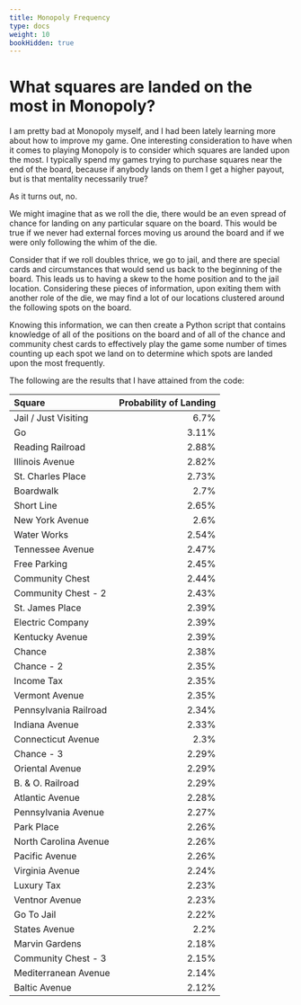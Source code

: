 ```yaml
---
title: Monopoly Frequency
type: docs
weight: 10
bookHidden: true
---
```


# What squares are landed on the most in Monopoly?


I am pretty bad at Monopoly myself, and I had been lately learning more about how to improve my game. 
One interesting consideration to have when it comes to playing Monopoly is to consider which squares 
are landed upon the most. I typically spend my games trying to purchase squares near the end of the 
board, because if anybody lands on them I get a higher payout, but is that mentality necessarily true?  

As it turns out, no.  

We might imagine that as we roll the die, there would be an even spread of chance for landing on any 
particular square on the board. This would be true if we never had external forces moving us around 
the board and if we were only following the whim of the die.  

Consider that if we roll doubles thrice, we go to jail, and there are special cards and circumstances 
that would send us back to the beginning of the board. This leads us to having a skew to the home 
position and to the jail location. Considering these pieces of information, upon exiting them with 
another role of the die, we may find a lot of our locations clustered around the following spots on 
the board.  

Knowing this information, we can then create a Python script that contains knowledge of all of the 
positions on the board and of all of the chance and community chest cards to effectively play the 
game some number of times counting up each spot we land on to determine which spots are landed upon 
the most frequently.  

The following are the results that I have attained from the code:  

| Square | Probability of Landing |
| :------| -----------:|
| Jail / Just Visiting  | 6.7% |
| Go | 3.11% |
| Reading Railroad    | 2.88% |
|Illinois Avenue|2.82%|
|St. Charles Place|2.73%|
|Boardwalk|2.7%|
|Short Line|2.65%|
|New York Avenue|2.6%|
|Water Works|2.54%|
|Tennessee Avenue|2.47%|
|Free Parking|2.45%|
|Community Chest|2.44%|
|Community Chest - 2|2.43%|
|St. James Place|2.39%|
|Electric Company|2.39%|
|Kentucky Avenue|2.39%|
|Chance|2.38%|
|Chance - 2|2.35%|
|Income Tax|2.35%|
|Vermont Avenue|2.35%|
|Pennsylvania Railroad|2.34%|
|Indiana Avenue|2.33%|
|Connecticut Avenue|2.3%|
|Chance - 3|2.29%|
|Oriental Avenue|2.29%|
|B. & O. Railroad|2.29%|
|Atlantic Avenue|2.28%|
|Pennsylvania Avenue|2.27%|
|Park Place|2.26%|
|North Carolina Avenue|2.26%|
|Pacific Avenue|2.26%|
|Virginia Avenue|2.24%|
|Luxury Tax|2.23%|
|Ventnor Avenue|2.23%|
|Go To Jail|2.22%|
|States Avenue|2.2%|
|Marvin Gardens|2.18%|
|Community Chest - 3|2.15%|
|Mediterranean Avenue|2.14%|
|Baltic Avenue|2.12%|
